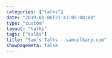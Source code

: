 ```yaml
---
categories: ["talks"]
date: "2019-01-06T21:47:05-08:00"
type: "custom"
layout: "talks"
tags: ["talks"]
title: "Sam's Talks - samuelkarp.com"
showpagemeta: false
---
```

